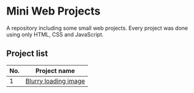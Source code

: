 # Mini Web Projects
A repository including some small web projects. Every project was done using only HTML, CSS and JavaScript.

## Project list
No. | Project name
----|--------------
1 | [Blurry loading image](https://github.com/Numulix/mini-web-projects/tree/main/blurry%20loading)
